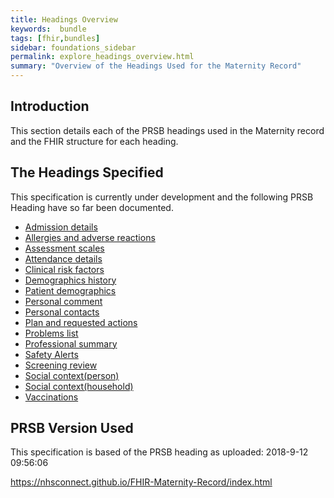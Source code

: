 ```yaml
---
title: Headings Overview
keywords:  bundle
tags: [fhir,bundles]
sidebar: foundations_sidebar
permalink: explore_headings_overview.html
summary: "Overview of the Headings Used for the Maternity Record"
---
```


## Introduction ##

This section details each of the PRSB headings used in the Maternity record and the FHIR structure for each heading.

## The Headings Specified ##

This specification is currently under development and the following PRSB Heading have so far been documented.
- [Admission details](explore_admission_details.html)
- [Allergies and adverse reactions](explore_allergies_and_adverse_reactions.html)
- [Assessment scales](explore_assessment_scales.html)
- [Attendance details](explore_attendance_details.html)
- [Clinical risk factors](explore_clinical_risk_factors.html)
- [Demographics history](explore_demographic_history.html)
- [Patient demographics](explore_patient_demographics.html)
- [Personal comment](explore_personal_comment.html)
- [Personal contacts](explore_personal_contacts.html)
- [Plan and requested actions](explore_plan_and_requested_actions.html)  
- [Problems list](explore_problems_list.html)
- [Professional summary](explore_professional_summary.html)
- [Safety Alerts](explore_safety_alerts.html)
- [Screening review](explore_screening_review.html)
- [Social context(person)](explore_social_context_household.html)
- [Social context(household)](explore_social_context_household.html)
- [Vaccinations](explore_vaccinations.html) 

## PRSB Version Used ##

This specification is based of the PRSB heading as uploaded: 2018-9-12 09:56:06

https://nhsconnect.github.io/FHIR-Maternity-Record/index.html